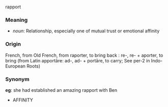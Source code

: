 rapport
### Meaning
+ _noun_: Relationship, especially one of mutual trust or emotional affinity

### Origin

French, from Old French, from raporter, to bring back : re-, re- + aporter, to bring (from Latin apportāre: ad-, ad- + portāre, to carry; See per-2 in Indo-European Roots)

### Synonym

__eg__: she had established an amazing rapport with Ben

+ AFFINITY


